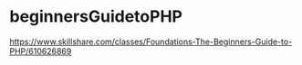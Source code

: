 # beginnersGuidetoPHP
 https://www.skillshare.com/classes/Foundations-The-Beginners-Guide-to-PHP/610626869
